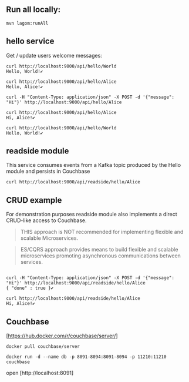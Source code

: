 

Run all locally:
---------------- 

```
mvn lagom:runAll
```

hello service
-------------

Get / update users welcome messages:
```
curl http://localhost:9000/api/hello/World
Hello, World!✔

curl http://localhost:9000/api/hello/Alice
Hello, Alice!✔

curl -H "Content-Type: application/json" -X POST -d '{"message": "Hi"}' http://localhost:9000/api/hello/Alice

curl http://localhost:9000/api/hello/Alice
Hi, Alice!✔

curl http://localhost:9000/api/hello/World
Hello, World!✔
```


readside module
---------------

This service consumes events from a Kafka topic produced by the Hello module and persists in Couchbase

```
curl http://localhost:9000/api/readside/hello/Alice
```

CRUD example
------------

For demonstration purposes readside module also implements a direct CRUD-like access to Couchbase.

> THIS approach is NOT recommended for implementing flexible and scalable Microservices.

> ES/CQRS approach provides means to build flexible and scalable microservices promoting asynchronous
> communications between services.

```

curl -H "Content-Type: application/json" -X POST -d '{"message": "Hi"}' http://localhost:9000/api/readside/hello/Alice
{ "done" : true }✔

curl http://localhost:9000/api/readside/hello/Alice
Hi, Alice!✔
```

Couchbase
---------

[https://hub.docker.com/r/couchbase/server/]

```
docker pull couchbase/server

docker run -d --name db -p 8091-8094:8091-8094 -p 11210:11210 couchbase
```

open [http://localhost:8091]

